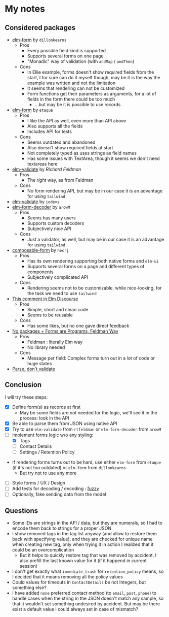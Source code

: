 # My notes

## Considered packages

* [elm-form](https://package.elm-lang.org/packages/dillonkearns/elm-form/3.0.1/) by `dillonkearns`
  * Pros
    * Every possible field kind is supported
    * Supports several forms on one page
    * "Monadic" way of validation (with `andMap` / `andThen`)
  * Cons
    * In Ellie example, forms doesn't show required fields from the start, I for sure can do it myself though, may be it is the way the example was written and not the limitation
    * It seems that rendering can not be customized
    * Form functions get their parameters as arguments, for a lot of fields in the form there could be too much
      * ...but may be it is possible to use records
* [elm-form](https://package.elm-lang.org/packages/etaque/elm-form/4.0.0/) by `etaque`
  * Pros
    * I like the API as well, even more than API above
    * Also supports all the fields
    * Includes API for tests
  * Cons
    * Seems outdated and abandoned
    * Also doesn't show required fields at start
    * Not completely typed as uses strings as field names
    * Has some issues with TextArea, though it seems we don't need textareas here
* [elm-validate](https://package.elm-lang.org/packages/rtfeldman/elm-validate/4.0.2/) by _Richard Feldman_
  * Pros
    * The _right_ way, as from Feldman
  * Cons
    * No form rendering API, but may be in our case it is an advantage for using `tailwind`
* [elm-validate](https://package.elm-lang.org/packages/iodevs/elm-validate/latest/) by `iodevs`
* [elm-form-decoder](https://package.elm-lang.org/packages/arowM/elm-form-decoder/1.4.0/) by `arowM`
  * Pros
    * Seems has many users
    * Supports custom decoders
    * Subjectively nice API
  * Cons
    * Just a validator, as well, but may be in our case it is an advantage for using `tailwind`
* [composable-form](https://package.elm-lang.org/packages/hecrj/composable-form/latest/) by `hecrj`
  * Pros
    * Has its own rendering supporting both native forms and `elm-ui`
    * Supports several forms on a page and different types of components
    * Subjectively complicated API
  * Cons
    * Rendering seems not to be customizable, while nice-looking, for the task we need to use `tailwind`
* [This comment in Elm Discourse](https://discourse.elm-lang.org/t/what-is-the-elm-way-to-validate-form-fields/9689/4)
  * Pros
    * Simple, short and clean code
    * Seems to be reusable
  * Cons
    * Has some likes, but no one gave direct feedback
* [No packages + Forms are Programs, Feldman Way](https://discourse.elm-lang.org/t/what-is-the-elm-way-to-validate-form-fields/9689/9)
  * Pros
    * Feldman : literally Elm way
    * No library needed
  * Cons
    * Message per field: Complex forms turn out in a lot of code or huge states
* [Parse, don't validate](https://lexi-lambda.github.io/blog/2019/11/05/parse-don-t-validate/)

## Conclusion

I will try these steps:

* [X] Define form(s) as records at first
  * May be some fields are not needed for the logic, we'll see it in the process: look in the API
* [X] Be able to parse them from JSON using native API
* [X] Try to use `elm-validate` from `rtfeldman` or `elm-form-decoder` from `arowM`
* [ ] Implement forms logic w/o any styling:
  * [X] Tags
  * [ ] Contact Details
  * [ ] Settings / Retention Policy
* If rendering forms turns out to be hard, use either `elm-form` from `etaque` (if it's not too outdated) or `elm-form` from `dillonkearns`
  * But try not to use any more
* [ ] Style forms / UX / Design
* [ ] Add tests for decoding / encoding : [fuzzy](https://package.elm-lang.org/packages/elm-explorations/test/latest/Fuzz)
* [ ] Optionally, fake sending data from the model

## Questions

* Some IDs are strings in the API / data, but they are numerals, so I had to encode them back to strings for a proper JSON
* I show removed tags in the tag list anyway (and allow to restore them back with specifying value), and they are checked for unique name when creating new tag, only when trying it in action I realized that it could be an overcomplication
  * But it helps to quickly restore tag that was removed by accident, I also prefill the last known value for it (if it happend in current session)
* I don't get exactly what `immediate_trash` for `retention_policy` means, so I decided that it means removing all the policy values
* Could values for timeouts in `ContactDetails` be not Integers, but something else?
* I have added `none` preferred contact method (to `email`, `post`, `phone`) to handle cases when the string in the JSON doesn't match any sample, so that it wouldn't set something undesired by accident. But may be there exist a default value I could always set in case of mismatch?
